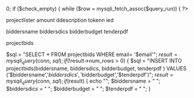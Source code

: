 <?php
          require 'config.php';

          $query = "SELECT * FROM projects";
          $query_run = mysqli_query($conn, $query);
          $check_empty = mysqli_num_rows($query_run) > 0;
          if ($check_empty) {
            while ($row = mysqli_fetch_assoc($query_run)) {
          ?>


 <?php
            }
          } else {
            echo "SeD!!! no one here";
          }
          ?>



projectlister
amount
ddescription
tokenn
ied












biddersname
biddersdics
bidderbudget
tenderpdf


projectbids

$sql = "SELECT * FROM projectbids WHERE email= '$email'";
        $result = mysqli_query($conn, $sql);
if (!$result->num_rows > 0) 
{
 $sql = "INSERT INTO projectbids(biddersname, biddersdics, bidderbudget, tenderpdf ) VALUES ('$biddersname','$biddersdics','$bidderbudget','$tenderpdf')";
$result = mysqli_query($conn, $sql);
if ($result) 
{
echo "<script>alert('Wow! Your bid Submitted.')</script>";
$biddersname = " ";
$biddersdics = " ";
$bidderbudget = " ";
$tenderpdf = " ";
}




